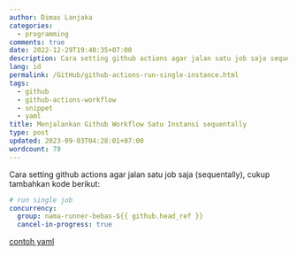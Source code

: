 ```yaml
---
author: Dimas Lanjaka
categories:
  - programming
comments: true
date: 2022-12-29T19:40:35+07:00
description: Cara setting github actions agar jalan satu job saja sequentally
lang: id
permalink: /GitHub/github-actions-run-single-instance.html
tags:
  - github
  - github-actions-workflow
  - snippet
  - yaml
title: Menjalankan Github Workflow Satu Instansi sequentally
type: post
updated: 2023-09-03T04:28:01+07:00
wordcount: 79
---
```


Cara setting github actions agar jalan satu job saja (sequentally), cukup tambahkan kode berikut:

```yaml
# run single job
concurrency:
  group: nama-runner-bebas-${{ github.head_ref }}
  cancel-in-progress: true
```

[contoh yaml](https://github.com/dimaslanjaka/nodejs-package-types/blob/9b725279f6972e5357294430116b007aee01f32d/.github/workflows/build-release.yml#L25-L28)

